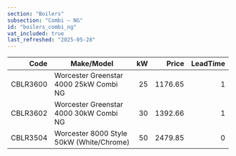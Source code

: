 ```yaml
---
section: "Boilers"
subsection: "Combi — NG"
id: "boilers_combi_ng"
vat_included: true
last_refreshed: "2025-05-28"
---
```


| Code     | Make/Model                               | kW | Price    | LeadTime |
|---------:|------------------------------------------|---:|---------:|---------:|
| CBLR3600 | Worcester Greenstar 4000 25kW Combi NG   | 25 | 1176.65  | 1 |
| CBLR3602 | Worcester Greenstar 4000 30kW Combi NG   | 30 | 1392.66  | 1 |
| CBLR3504 | Worcester 8000 Style 50kW (White/Chrome) | 50 | 2479.85  | 0 |
